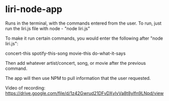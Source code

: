 # liri-node-app

Runs in the terminal, with the commands entered from the user.
To run, just run the liri.js file with node - "node liri.js"

To make it run certain commands, you would enter the following after "node liri.js":

concert-this
spotify-this-song
movie-this
do-what-it-says

Then add whatever artist/concert, song, or movie after the previous command.

The app will then use NPM to pull information that the user requested.

Video of recording: https://drive.google.com/file/d/1z42Gwrud21DFvDXylvVa8t8ylfn9LNpd/view